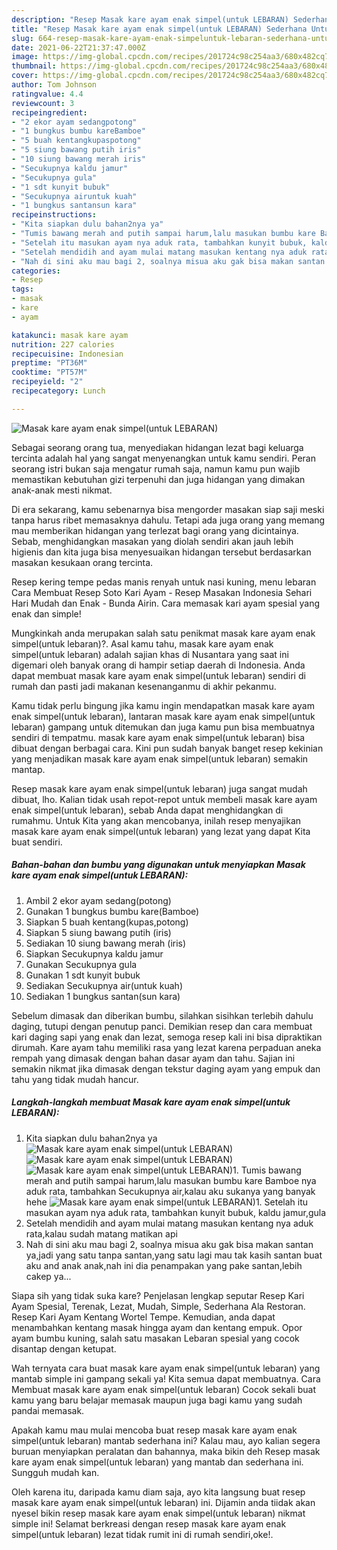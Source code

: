 ```yaml
---
description: "Resep Masak kare ayam enak simpel(untuk LEBARAN) Sederhana Untuk Jualan"
title: "Resep Masak kare ayam enak simpel(untuk LEBARAN) Sederhana Untuk Jualan"
slug: 664-resep-masak-kare-ayam-enak-simpeluntuk-lebaran-sederhana-untuk-jualan
date: 2021-06-22T21:37:47.000Z
image: https://img-global.cpcdn.com/recipes/201724c98c254aa3/680x482cq70/masak-kare-ayam-enak-simpeluntuk-lebaran-foto-resep-utama.jpg
thumbnail: https://img-global.cpcdn.com/recipes/201724c98c254aa3/680x482cq70/masak-kare-ayam-enak-simpeluntuk-lebaran-foto-resep-utama.jpg
cover: https://img-global.cpcdn.com/recipes/201724c98c254aa3/680x482cq70/masak-kare-ayam-enak-simpeluntuk-lebaran-foto-resep-utama.jpg
author: Tom Johnson
ratingvalue: 4.4
reviewcount: 3
recipeingredient:
- "2 ekor ayam sedangpotong"
- "1 bungkus bumbu kareBamboe"
- "5 buah kentangkupaspotong"
- "5 siung bawang putih iris"
- "10 siung bawang merah iris"
- "Secukupnya kaldu jamur"
- "Secukupnya gula"
- "1 sdt kunyit bubuk"
- "Secukupnya airuntuk kuah"
- "1 bungkus santansun kara"
recipeinstructions:
- "Kita siapkan dulu bahan2nya ya"
- "Tumis bawang merah and putih sampai harum,lalu masukan bumbu kare Bamboe nya aduk rata, tambahkan Secukupnya air,kalau aku sukanya yang banyak hehe"
- "Setelah itu masukan ayam nya aduk rata, tambahkan kunyit bubuk, kaldu jamur,gula"
- "Setelah mendidih and ayam mulai matang masukan kentang nya aduk rata,kalau sudah matang matikan api"
- "Nah di sini aku mau bagi 2, soalnya misua aku gak bisa makan santan ya,jadi yang satu tanpa santan,yang satu lagi mau tak kasih santan buat aku and anak anak,nah ini dia penampakan yang pake santan,lebih cakep ya..."
categories:
- Resep
tags:
- masak
- kare
- ayam

katakunci: masak kare ayam 
nutrition: 227 calories
recipecuisine: Indonesian
preptime: "PT36M"
cooktime: "PT57M"
recipeyield: "2"
recipecategory: Lunch

---
```



![Masak kare ayam enak simpel(untuk LEBARAN)](https://img-global.cpcdn.com/recipes/201724c98c254aa3/680x482cq70/masak-kare-ayam-enak-simpeluntuk-lebaran-foto-resep-utama.jpg)

Sebagai seorang orang tua, menyediakan hidangan lezat bagi keluarga tercinta adalah hal yang sangat menyenangkan untuk kamu sendiri. Peran seorang istri bukan saja mengatur rumah saja, namun kamu pun wajib memastikan kebutuhan gizi terpenuhi dan juga hidangan yang dimakan anak-anak mesti nikmat.

Di era  sekarang, kamu sebenarnya bisa mengorder masakan siap saji meski tanpa harus ribet memasaknya dahulu. Tetapi ada juga orang yang memang mau memberikan hidangan yang terlezat bagi orang yang dicintainya. Sebab, menghidangkan masakan yang diolah sendiri akan jauh lebih higienis dan kita juga bisa menyesuaikan hidangan tersebut berdasarkan masakan kesukaan orang tercinta. 

Resep kering tempe pedas manis renyah untuk nasi kuning, menu lebaran Cara Membuat Resep Soto Kari Ayam - Resep Masakan Indonesia Sehari Hari Mudah dan Enak - Bunda Airin. Cara memasak kari ayam spesial yang enak dan simple!

Mungkinkah anda merupakan salah satu penikmat masak kare ayam enak simpel(untuk lebaran)?. Asal kamu tahu, masak kare ayam enak simpel(untuk lebaran) adalah sajian khas di Nusantara yang saat ini digemari oleh banyak orang di hampir setiap daerah di Indonesia. Anda dapat membuat masak kare ayam enak simpel(untuk lebaran) sendiri di rumah dan pasti jadi makanan kesenanganmu di akhir pekanmu.

Kamu tidak perlu bingung jika kamu ingin mendapatkan masak kare ayam enak simpel(untuk lebaran), lantaran masak kare ayam enak simpel(untuk lebaran) gampang untuk ditemukan dan juga kamu pun bisa membuatnya sendiri di tempatmu. masak kare ayam enak simpel(untuk lebaran) bisa dibuat dengan berbagai cara. Kini pun sudah banyak banget resep kekinian yang menjadikan masak kare ayam enak simpel(untuk lebaran) semakin mantap.

Resep masak kare ayam enak simpel(untuk lebaran) juga sangat mudah dibuat, lho. Kalian tidak usah repot-repot untuk membeli masak kare ayam enak simpel(untuk lebaran), sebab Anda dapat menghidangkan di rumahmu. Untuk Kita yang akan mencobanya, inilah resep menyajikan masak kare ayam enak simpel(untuk lebaran) yang lezat yang dapat Kita buat sendiri.

<!--inarticleads1-->

##### Bahan-bahan dan bumbu yang digunakan untuk menyiapkan Masak kare ayam enak simpel(untuk LEBARAN):

1. Ambil 2 ekor ayam sedang(potong)
1. Gunakan 1 bungkus bumbu kare(Bamboe)
1. Siapkan 5 buah kentang(kupas,potong)
1. Siapkan 5 siung bawang putih (iris)
1. Sediakan 10 siung bawang merah (iris)
1. Siapkan Secukupnya kaldu jamur
1. Gunakan Secukupnya gula
1. Gunakan 1 sdt kunyit bubuk
1. Sediakan Secukupnya air(untuk kuah)
1. Sediakan 1 bungkus santan(sun kara)


Sebelum dimasak dan diberikan bumbu, silahkan sisihkan terlebih dahulu daging, tutupi dengan penutup panci. Demikian resep dan cara membuat kari daging sapi yang enak dan lezat, semoga resep kali ini bisa dipraktikan dirumah. Kare ayam tahu memiliki rasa yang lezat karena perpaduan aneka rempah yang dimasak dengan bahan dasar ayam dan tahu. Sajian ini semakin nikmat jika dimasak dengan tekstur daging ayam yang empuk dan tahu yang tidak mudah hancur. 

<!--inarticleads2-->

##### Langkah-langkah membuat Masak kare ayam enak simpel(untuk LEBARAN):

1. Kita siapkan dulu bahan2nya ya
<img src="https://img-global.cpcdn.com/steps/58abc6b4633a21da/160x128cq70/masak-kare-ayam-enak-simpeluntuk-lebaran-langkah-memasak-1-foto.jpg" alt="Masak kare ayam enak simpel(untuk LEBARAN)"><img src="https://img-global.cpcdn.com/steps/a89c49aa1a865b86/160x128cq70/masak-kare-ayam-enak-simpeluntuk-lebaran-langkah-memasak-1-foto.jpg" alt="Masak kare ayam enak simpel(untuk LEBARAN)"><img src="https://img-global.cpcdn.com/steps/e866ab014bd3c49a/160x128cq70/masak-kare-ayam-enak-simpeluntuk-lebaran-langkah-memasak-1-foto.jpg" alt="Masak kare ayam enak simpel(untuk LEBARAN)">1. Tumis bawang merah and putih sampai harum,lalu masukan bumbu kare Bamboe nya aduk rata, tambahkan Secukupnya air,kalau aku sukanya yang banyak hehe
<img src="https://img-global.cpcdn.com/steps/e2255067944f6faf/160x128cq70/masak-kare-ayam-enak-simpeluntuk-lebaran-langkah-memasak-2-foto.jpg" alt="Masak kare ayam enak simpel(untuk LEBARAN)">1. Setelah itu masukan ayam nya aduk rata, tambahkan kunyit bubuk, kaldu jamur,gula
1. Setelah mendidih and ayam mulai matang masukan kentang nya aduk rata,kalau sudah matang matikan api
1. Nah di sini aku mau bagi 2, soalnya misua aku gak bisa makan santan ya,jadi yang satu tanpa santan,yang satu lagi mau tak kasih santan buat aku and anak anak,nah ini dia penampakan yang pake santan,lebih cakep ya...


Siapa sih yang tidak suka kare? Penjelasan lengkap seputar Resep Kari Ayam Spesial, Terenak, Lezat, Mudah, Simple, Sederhana Ala Restoran. Resep Kari Ayam Kentang Wortel Tempe. Kemudian, anda dapat menambahkan kentang masak hingga ayam dan kentang empuk. Opor ayam bumbu kuning, salah satu masakan Lebaran spesial yang cocok disantap dengan ketupat. 

Wah ternyata cara buat masak kare ayam enak simpel(untuk lebaran) yang mantab simple ini gampang sekali ya! Kita semua dapat membuatnya. Cara Membuat masak kare ayam enak simpel(untuk lebaran) Cocok sekali buat kamu yang baru belajar memasak maupun juga bagi kamu yang sudah pandai memasak.

Apakah kamu mau mulai mencoba buat resep masak kare ayam enak simpel(untuk lebaran) mantab sederhana ini? Kalau mau, ayo kalian segera buruan menyiapkan peralatan dan bahannya, maka bikin deh Resep masak kare ayam enak simpel(untuk lebaran) yang mantab dan sederhana ini. Sungguh mudah kan. 

Oleh karena itu, daripada kamu diam saja, ayo kita langsung buat resep masak kare ayam enak simpel(untuk lebaran) ini. Dijamin anda tiidak akan nyesel bikin resep masak kare ayam enak simpel(untuk lebaran) nikmat simple ini! Selamat berkreasi dengan resep masak kare ayam enak simpel(untuk lebaran) lezat tidak rumit ini di rumah sendiri,oke!.

